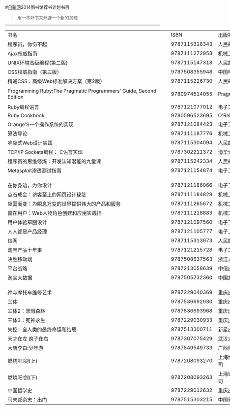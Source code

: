 
#[日新网](http://www.ecjtu.net)2014图书馆荐书计划书目


>用一本好书来开辟一个新的灵魂
***
<table border=0 cellpadding=0 cellspacing=0 width=1267 style='border-collapse:collapse;table-layout:fixed;width:950pt'>
 <tr height=18 valign=middle style='height:13.5pt'>
  <td height=18 class=xl1518732 width=547 style='height:13.5pt;width:410pt'>书名</td>
  <td class=xl6318732 width=137 style='width:103pt'>ISBN</td>
  <td class=xl1518732 width=192 style='width:144pt'>出版社</td>
  <td class=xl1518732 width=391 style='width:293pt'>备注</td>
 </tr>
 <tr class=xl1518732 height=18 valign=middle style='height:13.5pt'>
  <td height=18 class=xl1518732 style='height:13.5pt'>程序员，你伤不起</td>
  <td class=xl6418732>9787115318343</td>
  <td class=xl6518732>人民邮电出版社</td>
  <td class=xl1518732>做工程项目的童鞋值得去看</td>
 </tr>
 <tr class=xl1518732 height=18 valign=middle style='height:13.5pt'>
  <td height=18 class=xl1518732 style='height:13.5pt'>Ajax权威指南</td>
  <td class=xl6418732>9787111272953</td>
  <td class=xl6518732>机械工业出版社</td>
  <td class=xl1518732></td>
 </tr>
 <tr height=18 valign=middle style='height:13.5pt'>
  <td height=18 class=xl1518732 style='height:13.5pt'>UNIX环境高级编程(第二版)</td>
  <td class=xl6318732>9787115147318</td>
  <td class=xl6518732>人民邮电出版社</td>
  <td class=xl1518732></td>
 </tr>
 <tr height=18 valign=middle style='height:13.5pt'>
  <td height=18 class=xl1518732 style='height:13.5pt'>CSS权威指南（第三版）</td>
  <td class=xl6318732>9787508355948</td>
  <td class=xl1518732>中国电力出版社</td>
  <td class=xl1518732>图书馆只有英文影印版</td>
 </tr>
 <tr height=18 valign=middle style='height:13.5pt'>
  <td height=18 class=xl1518732 style='height:13.5pt'>精通CSS：高级Web标准解决方案（第2版）</td>
  <td class=xl6318732>9787115226730</td>
  <td class=xl1518732>人民邮电出版社</td>
  <td class=xl1518732></td>
 </tr>
 <tr height=18 valign=middle style='height:13.5pt'>
  <td height=18 class=xl1518732 style='height:13.5pt'>Programming Ruby:The
  Pragmatic Programmers' Guide, Second Edition</td>
  <td class=xl6318732>9780974514055</td>
  <td class=xl6518732>Pragmatic Bookshelf</td>
  <td class=xl1518732>Ruby最经典的书之一，图书馆只有两本过时的07年中翻版</td>
 </tr>
 <tr height=18 valign=middle style='height:13.5pt'>
  <td height=18 class=xl1518732 style='height:13.5pt'>Ruby编程语言</td>
  <td class=xl6318732>9787121077012</td>
  <td class=xl6518732><font class="font618732">电子工业出版社</font></td>
  <td class=xl1518732></td>
 </tr>
  <tr height=18 valign=middle style='height:13.5pt'>
  <td height=18 class=xl1518732 style='height:13.5pt'>Ruby Cookbook</td>
  <td class=xl6318732>9780596523695</td>
  <td class=xl6518732><font class="font618732">O'Reilly Media</font></td>
  <td class=xl1518732></td>
 </tr>
 <tr height=18 valign=middle style='height:13.5pt'>
  <td height=18 class=xl1518732 style='height:13.5pt'>Orange'S一个操作系统的实现</td>
  <td class=xl6318732>9787121084423</td>
  <td class=xl6518732><font class="font618732">电子工业出版社</font></td>
  <td class=xl1518732></td>
 </tr>
 <tr height=18 valign=middle style='height:13.5pt'>
  <td height=18 class=xl1518732 style='height:13.5pt'>算法导论</td>
  <td class=xl6318732>9787111187776</td>
  <td class=xl6518732><font class="font618732">机械工业出版社</font></td>
  <td class=xl1518732>算法经典，图书馆没有这个中文版</td>
 </tr>
 <tr height=18 valign=middle style='height:13.5pt'>
  <td height=18 class=xl1518732 style='height:13.5pt'>响应式Web设计实践</td>
  <td class=xl6318732>9787115304094</td>
  <td class=xl6518732><font class="font618732">人民邮电出版社</font></td>
  <td class=xl1518732></td>
 </tr>
 <tr height=18 valign=middle style='height:13.5pt'>
  <td height=18 class=xl1518732 style='height:13.5pt'>TCP/IP Sockets编程： C语言实现</td>
  <td class=xl6318732>9787302211372</td>
  <td class=xl6518732><font class="font618732">清华大学出版社</font></td>
  <td class=xl1518732></td>
 </tr>
 <tr height=18 valign=middle style='height:13.5pt'>
  <td height=18 class=xl1518732 style='height:13.5pt'>程序员的思维修炼：开发认知潜能的九堂课</td>
  <td class=xl6318732>9787115242334</td>
  <td class=xl6518732>人民邮电出版社</td>
  <td class=xl1518732></td>
 </tr>
 <tr height=18 valign=middle style='height:13.5pt'>
  <td height=18 class=xl1518732 style='height:13.5pt'>Metasploit渗透测试指南</td>
  <td class=xl6318732>9787121154874</td>
  <td class=xl6518732>电子工业出版社</td>
  <td class=xl1518732></td>
 </tr>
 <tr height=18 valign=middle style='height:13.5pt'>
  <td height=18 class=xl1518732 style='height:13.5pt'></td>
  <td class=xl6318732></td>
  <td class=xl1518732></td>
  <td class=xl1518732></td>
 </tr>
 <tr height=18 valign=middle style='height:13.5pt'>
  <td height=18 class=xl1518732 style='height:13.5pt'>在你身边，为你设计</td>
  <td class=xl6318732>9787121186066</td>
  <td class=xl6518732><font class="font618732">电子工业出版社</font></td>
  <td class=xl1518732></td>
 </tr>
 <tr height=18 valign=middle style='height:13.5pt'>
  <td height=18 class=xl1518732 style='height:13.5pt'>点石成金：访客至上的网页设计秘笈</td>
  <td class=xl6318732>9787111184829</td>
  <td class=xl6518732><font class="font618732">机械工业出版社</font></td>
  <td class=xl1518732></td>
 </tr>
 <tr height=18 valign=middle style='height:13.5pt'>
  <td height=18 class=xl1518732 style='height:13.5pt'>应需而变：为瞬息万变的世界提供伟大的产品和服务</td>
  <td class=xl6318732>9787111265672</td>
  <td class=xl6518732><font class="font618732">机械工业出版社</font></td>
  <td class=xl1518732></td>
 </tr>
 <tr height=18 valign=middle style='height:13.5pt'>
  <td height=18 class=xl1518732 style='height:13.5pt'>赢在用户：Web人物角色创建和应用实践指</td>
  <td class=xl6318732>9787111218883</td>
  <td class=xl6518732><font class="font618732">机械工业出版社</font></td>
  <td class=xl1518732></td>
 </tr>
 <tr height=18 valign=middle style='height:13.5pt'>
  <td height=18 class=xl1518732 style='height:13.5pt'>用户体验草图设计</td>
  <td class=xl6318732>9787121097560</td>
  <td class=xl6518732>电子工业出版社</td>
  <td class=xl1518732></td>
 </tr>
 <tr height=18 valign=middle style='height:13.5pt'>
  <td height=18 class=xl1518732 style='height:13.5pt'>人人都是产品经理</td>
  <td class=xl6318732>9787121105777</td>
  <td class=xl6518732>电子工业出版社</td>
  <td class=xl1518732></td>
 </tr>
<tr height=18 valign=middle style='height:13.5pt'>
  <td height=18 class=xl1518732 style='height:13.5pt'>结网</td>
  <td class=xl6318732>9787115313973</td>
  <td class=xl6518732>人民邮电出版社</td>
  <td class=xl1518732></td>
 </tr>
<tr height=18 valign=middle style='height:13.5pt'>
  <td height=18 class=xl1518732 style='height:13.5pt'>淘宝产品十年事</td>
  <td class=xl6318732>9787121215728</td>
  <td class=xl6518732>电子工业出版社</td>
  <td class=xl1518732></td>
 </tr>
<tr height=18 valign=middle style='height:13.5pt'>
  <td height=18 class=xl1518732 style='height:13.5pt'>决胜移动端</td>
  <td class=xl6318732>9787508637563</td>
  <td class=xl6518732>浙江人民出版社</td>
  <td class=xl1518732></td>
 </tr>
<tr height=18 valign=middle style='height:13.5pt'>
  <td height=18 class=xl1518732 style='height:13.5pt'>平台战略</td>
  <td class=xl6318732>9787213058639</td>
  <td class=xl6518732>中信出版社</td>
  <td class=xl1518732></td>
 </tr>
<tr height=18 valign=middle style='height:13.5pt'>
  <td height=18 class=xl1518732 style='height:13.5pt'>淘宝大数据</td>
  <td class=xl6318732>9787505732360</td>
  <td class=xl6518732>中国友谊出版公司</td>
  <td class=xl1518732>书本身写的不怎么滴，但是里面的数据来之不易</td>
 </tr>
 <tr height=18 valign=middle style='height:13.5pt'>
  <td height=18 class=xl1518732 style='height:13.5pt'></td>
  <td class=xl6318732></td>
  <td class=xl1518732></td>
  <td class=xl1518732></td>
 </tr>
 <tr height=18 valign=middle style='height:13.5pt'>
  <td height=18 class=xl1518732 style='height:13.5pt'>禅与摩托车维修艺术</td>
  <td class=xl6318732>9787229040369</td>
  <td class=xl1518732>重庆出版社</td>
  <td class=xl1518732>标题很猎奇但是内容很不错</td>
 </tr>
 <tr height=18 valign=middle style='height:13.5pt'>
  <td height=18 class=xl1518732 style='height:13.5pt'>三体</td>
  <td class=xl6318732>9787536692930</td>
  <td class=xl1518732>重庆出版社</td>
  <td rowspan=3 class=xl6618732>中国科幻鼻祖</td>
 </tr>
 <tr height=18 valign=middle style='height:13.5pt'>
  <td height=18 class=xl1518732 style='height:13.5pt'>三体2：黑暗森林</td>
  <td class=xl6318732>9787536693968</td>
  <td class=xl1518732>重庆出版社</td>
 </tr>
 <tr height=18 valign=middle style='height:13.5pt'>
  <td height=18 class=xl1518732 style='height:13.5pt'>三体3：死神永生</td>
  <td class=xl6318732>9787229030933</td>
  <td class=xl1518732>重庆出版社</td>
 </tr>
 <tr height=18 valign=middle style='height:13.5pt'>
  <td height=18 class=xl1518732 style='height:13.5pt'>失控：全人类的最终命运和结局</td>
  <td class=xl6318732>9787513300711</td>
  <td class=xl1518732>新星出版社</td>
  <td class=xl1518732></td>
 </tr>
 <tr height=18 valign=middle style='height:13.5pt'>
  <td height=18 class=xl1518732 style='height:13.5pt'>天才在左 疯子在右</td>
  <td class=xl6318732>9787307075429</td>
  <td class=xl1518732>武汉大学出版社</td>
  <td class=xl1518732>一本看完之后，开始怀疑世界的书。</td>
 </tr>
<tr height=18 valign=middle style='height:13.5pt'>
  <td height=18 class=xl1518732 style='height:13.5pt'>大唐李白:少年游 </td>
  <td class=xl6318732>9787549549733</td>
  <td class=xl1518732>广西师范大学出版社</td>
  <td class=xl1518732></td>
 </tr>
<tr height=18 valign=middle style='height:13.5pt'>
  <td height=18 class=xl1518732 style='height:13.5pt'>燃烧吧!剑(上) </td>
  <td class=xl6318732>9787208093270</td>
  <td class=xl1518732>上海世纪出版股份有限公司</td>
  <td class=xl1518732></td>
 </tr>
<tr height=18 valign=middle style='height:13.5pt'>
  <td height=18 class=xl1518732 style='height:13.5pt'>燃烧吧!剑(下) </td>
  <td class=xl6318732>9787208093263</td>
  <td class=xl1518732>上海世纪出版股份有限公司</td>
  <td class=xl1518732></td>
 </tr>
<tr height=18 valign=middle style='height:13.5pt'>
  <td height=18 class=xl1518732 style='height:13.5pt'>中国哲学史</td>
  <td class=xl6318732>9787229012632</td>
  <td class=xl1518732>重庆出版社</td>
  <td class=xl1518732></td>
 </tr>
<tr height=18 valign=middle style='height:13.5pt'>
  <td height=18 class=xl1518732 style='height:13.5pt'>马未都杂志：出门</td>
  <td class=xl6318732>9787515303215</td>
  <td class=xl1518732>中国青年出版社</td>
  <td class=xl1518732>写的超唯美，有种冲动走遍世界</td>
 </tr>
 <tr height=0 style='display:none'>
  <td width=547 style='width:410pt'></td>
  <td width=137 style='width:103pt'></td>
  <td width=192 style='width:144pt'></td>
  <td width=391 style='width:293pt'></td>
 </tr>
</table>


